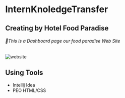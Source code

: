 # InternKnoledgeTransfer
## Creating by Hotel Food Paradise

###### 🔰This is a Dashboard page our food paradise Web Site
![website](https://user-images.githubusercontent.com/68801545/213698400-c4ace4fd-6110-48f6-9abb-71c81c646f36.PNG)

## Using Tools
- Intellij Idea
- PEO HTML/CSS
